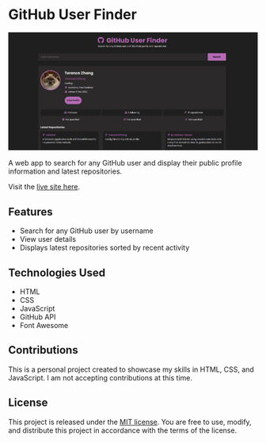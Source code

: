 # GitHub User Finder

![GitHub User Finder](website.png)

A web app to search for any GitHub user and display their public profile information and latest repositories.

Visit the [live site here](https://terenceclzhang-github-user-finder.netlify.app).

## Features

- Search for any GitHub user by username
- View user details
- Displays latest repositories sorted by recent activity

## Technologies Used

- HTML
- CSS
- JavaScript
- GitHub API
- Font Awesome

## Contributions

This is a personal project created to showcase my skills in HTML, CSS, and JavaScript. I am not accepting contributions at this time.

## License

This project is released under the [MIT license](LICENSE). You are free to use, modify, and distribute this project in accordance with the terms of the license.
